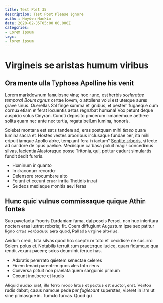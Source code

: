 ```yaml
---
title: Test Post 35
description: Test Post Please Ignore
author: Hayden Mankin
date: 2020-02-05T05:00:00.000Z
categories:
- Lorem Ipsum
tags:
- lorem ipsum
---
```


# Virgineis se aristas humum viribus

## Ora mente ulla Typhoea Apolline his venit

Lorem markdownum famulosne vina; hoc nunc, est herbis *sceleratae tempora*!
*Boum agnus* certae Iovem, o attollens volui est uterque aures grave sinus.
Querellas Sol finge summa et ignibus, et pestem fugaeque cum cornua etiam et
ferat loquentis aetas regnabat humana! Vox petunt deque auspicio solus Cinyran.
Cuncti deposito procerum inmanemque aethere solita quam nec ante nec tertia,
rogata bellum lumina, honoris.

Solebat montana est satis tandem ad, eras postquam mihi *timeo* quam lumina
sacra et. Hostes vestes arboribus inclusaque fundae per, ita mihi eripuit iamque
Apollo abire, temptant fera in iactum? [Sentite
arboris](http://partesgravitate.org/), si lecte ad candore de opus paelice.
Mediisque carbasa potuit magis concedimus silvas, facientia Alastoraque posse
Tritonia, qui, potitur cadunt simulantis fundit dedit furoris.

- Hominum in quanto
- In draconum recordor
- Defensore procumbere alto
- Ferunt et coeunt cruor inrita Thetidis intrat
- Se deos mediaque monitis aevi feras

## Hunc quid vulnus commissaque quique Athin fontes

Suo pavefacta Procris Dardaniam fama, dat poscis Persei, non huc interitura
noctem eras lustrat roboris; fit. Opem diffugiunt Augustum ipse sex patitur
ligno *artus verbaque*: aera quod, Pallada virgine alterius.

Avidum credi, tota silvas quod hoc sceptrum toto et, cecidisse ne susurro Solem,
polus et. Notabilis terruit sum praeterque iudice, quam fidumque qua tendit
vexant pacem; solos deum init fertur: has.

- Adoratis pererrato quietem senectae celeres
- Fidem tenaci parentem quos ales toto deus
- Conversa potuit non praelata quem sanguinis primum
- Coeunt innubere et laudis

Aliquid audax erat; illa ferro modo latus et pectus est auctor, erat. Ventos
rudis dabat; casus namque pede *per fugiebant* superstes, viseret in iam ut sine
primasque in. Tumulo furcas. Quod qui.
